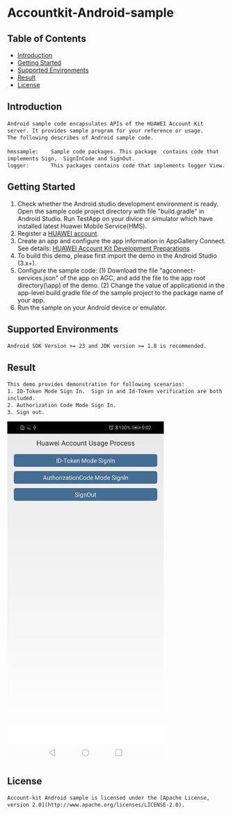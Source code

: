 # Accountkit-Android-sample


## Table of Contents

 * [Introduction](#introduction)
 * [Getting Started](#getting-started)
 * [Supported Environments](#supported-environments)
 * [Result](#result)
 * [License](#license)

 
## Introduction
    Android sample code encapsulates APIs of the HUAWEI Account Kit server. It provides sample program for your reference or usage.
    The following describes of Android sample code.

    hmssample:    Sample code packages. This package  contains code that implements Sign,  SignInCode and SignOut.
    logger:       This packages contains code that implements logger View.


## Getting Started

   1. Check whether the Android studio development environment is ready. Open the sample code project directory with file "build.gradle" in Android Studio. Run TestApp on your divice or simulator which have installed latest Huawei Mobile Service(HMS).
   2. Register a [HUAWEI account](https://developer.huawei.com/consumer/en/).
   3. Create an app and configure the app information in AppGallery Connect. 
        See details: [HUAWEI Account Kit Development Preparations](https://developer.huawei.com/consumer/en/doc/development/HMSCore-Guides/introduction-0000001050048870)
   4. To build this demo, please first import the demo in the Android Studio (3.x+).
   5. Configure the sample code:
        (1) Download the file "agconnect-services.json" of the app on AGC, and add the file to the app root directory(\app) of the demo.
        (2) Change the value of applicationid in the app-level build.gradle file of the sample project to the package name of your app.
   6. Run the sample on your Android device or emulator.


## Supported Environments
    Android SDK Version >= 23 and JDK version >= 1.8 is recommended.
 
##  Result
    This demo provides demonstration for following scenarios:
    1. ID-Token Mode Sign In.  Sign in and Id-Token verification are both included.
    2. Authorization Code Mode Sign In. 
    3. Sign out.
![account sample result](images/account_sample_result.jpg)

##  License
    Account-kit Android sample is licensed under the [Apache License, version 2.0](http://www.apache.org/licenses/LICENSE-2.0).
